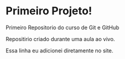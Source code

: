 # Primeiro Projeto!
 Primeiro Repositorio do curso de Git e GitHub

 Repositirio criado durante uma aula ao vivo.
 
 Essa linha eu adicionei diretamente no site.

